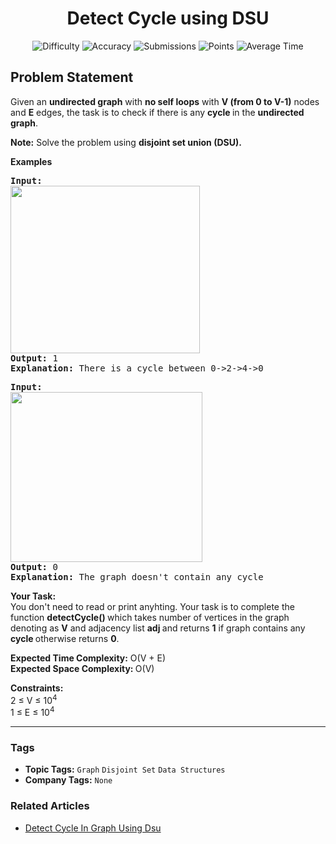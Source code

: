 <h1 align="center">Detect Cycle using DSU</h1>

<p align="center">
  <img alt="Difficulty" title="Difficulty" src="https://custom-icon-badges.demolab.com/badge/Difficulty: Medium-1F222E?style=for-the-badge&logoColor=white&logo=fire"/>
  <img alt="Accuracy" title="Accuracy" src="https://custom-icon-badges.demolab.com/badge/Accuracy: 48.37%25-1F222E?style=for-the-badge&logoColor=white&logo=target"/>
  <img alt="Submissions" title="Submissions" src="https://custom-icon-badges.demolab.com/badge/Submissions: 65K+-1F222E?style=for-the-badge&logoColor=white&logo=repo"/>
  <img alt="Points" title="Points" src="https://custom-icon-badges.demolab.com/badge/Points: 4-1F222E?style=for-the-badge&logoColor=white&logo=award"/>
  <img alt="Average Time" title="Average Time" src="https://custom-icon-badges.demolab.com/badge/Average%20Time: 15m-1F222E?style=for-the-badge&logoColor=white&logo=clock"/>
</p>

## Problem Statement

Given an <b>undirected graph</b> with <b>no self loops</b> with <b>V (from 0 to V-1)</b> nodes and <b>E</b> edges, the task is to check if there is any <b>cycle </b>in the <b>undirected graph</b>.

<b>Note:</b> Solve the problem using <b>disjoint set union (DSU).</b>

<b>Examples</b>

<pre><b>Input: 
</b><img src="https://media.geeksforgeeks.org/img-practice/prod/addEditProblem/701410/Web/Other/blobid0_1745299580.jpg" alt="" title="" width="303" height="268"/><br><b>Output:</b><b> </b>1
<b>Explanation: </b>There is a cycle between 0->2->4->0
</pre>

<pre><b>Input: 
</b><img src="https://media.geeksforgeeks.org/img-practice/prod/addEditProblem/701410/Web/Other/blobid1_1745299616.jpg" alt="" title="" width="307" height="272"/><br><b>Output: </b>0
<b>Explanation: </b>The graph doesn't contain any cycle
</pre>

<b>Your Task:</b><br>You don't need to read or print anyhting. Your task is to complete the function <b>detectCycle() </b>which takes number of vertices in the graph denoting as <b>V</b> and adjacency list <b>adj </b>and returns <b>1</b> if graph contains any <b>cycle </b>otherwise returns <b>0</b>.

<b>Expected Time Complexity:</b> O(V + E)<br><b>Expected Space Complexity: </b>O(V)

<b>Constraints:<br></b>2 ≤ V ≤ 10<sup>4<br></sup>1 ≤ E ≤ 10<sup>4</sup>


<hr>

### Tags
- **Topic Tags:** `Graph` `Disjoint Set` `Data Structures`
- **Company Tags:** `None`

### Related Articles
- [Detect Cycle In Graph Using Dsu](https://www.geeksforgeeks.org/detect-cycle-in-graph-using-dsu/)
